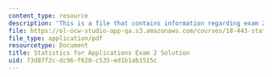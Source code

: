 ```yaml
---
content_type: resource
description: 'This is a file that contains information regarding exam 2 solution. '
file: https://ol-ocw-studio-app-qa.s3.amazonaws.com/courses/18-443-statistics-for-applications-spring-2015/73d87f2cdc96f620c535ed1b1ab1515c_MIT18_443S15_Exam2_Sol.pdf
file_type: application/pdf
resourcetype: Document
title: Statistics for Applications Exam 2 Solution
uid: 73d87f2c-dc96-f620-c535-ed1b1ab1515c
---
```

